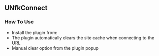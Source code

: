 ## UNfkConnect

### How To Use
- Install the plugin from: 
- The plugin automatically clears the site cache when connecting to the URL
- Manual clear option from the plugin popup



